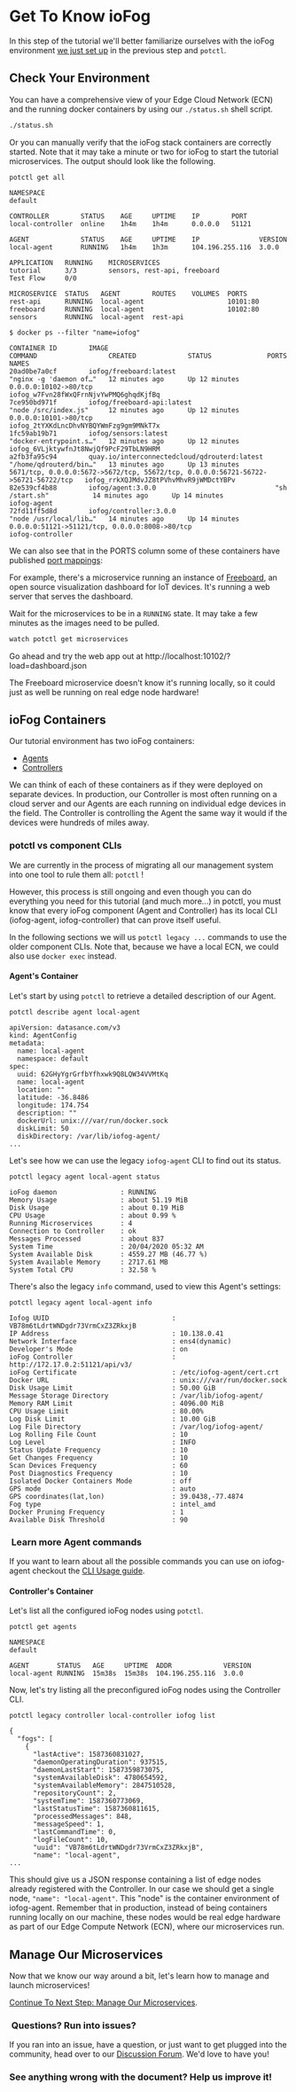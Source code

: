# Get To Know ioFog

In this step of the tutorial we'll better familiarize ourselves with the ioFog environment [we just set up](../tutorial/introduction) in the previous step and `potctl`.

## Check Your Environment

You can have a comprehensive view of your Edge Cloud Network (ECN) and the running docker containers by using our `./status.sh` shell script.

```bash
./status.sh
```

Or you can manually verify that the ioFog stack containers are correctly started. Note that it may take a minute or two for ioFog to start the tutorial microservices. The output should look like the following.

```console
potctl get all

NAMESPACE
default

CONTROLLER	      STATUS    AGE     UPTIME    IP        PORT
local-controller  online    1h4m    1h4m      0.0.0.0   51121

AGENT             STATUS    AGE     UPTIME    IP               VERSION
local-agent       RUNNING   1h4m    1h3m      104.196.255.116  3.0.0

APPLICATION   RUNNING    MICROSERVICES
tutorial      3/3        sensors, rest-api, freeboard
Test Flow     0/0

MICROSERVICE  STATUS   AGENT        ROUTES    VOLUMES  PORTS
rest-api      RUNNING  local-agent                     10101:80
freeboard     RUNNING  local-agent                     10102:80
sensors       RUNNING  local-agent  rest-api
```

```console
$ docker ps --filter "name=iofog"

CONTAINER ID        IMAGE                                          COMMAND                  CREATED             STATUS              PORTS                                                                               NAMES
20ad0be7a0cf        iofog/freeboard:latest                         "nginx -g 'daemon of…"   12 minutes ago      Up 12 minutes       0.0.0.0:10102->80/tcp                                                               iofog_w7Fvn28fWxQFrnNjvYwPMQ6ghqdKjfBq
7ce950bd971f        iofog/freeboard-api:latest                     "node /src/index.js"     12 minutes ago      Up 12 minutes       0.0.0.0:10101->80/tcp                                                               iofog_2tYXKdLncDhvNYBQYWmFzg9gm9MNkT7x
1fc59ab19b71        iofog/sensors:latest                           "docker-entrypoint.s…"   12 minutes ago      Up 12 minutes                                                                                           iofog_6VLjktywfnJt8NwjQf9PcF29TbLN9HRM
a2fb3fa95c94        quay.io/interconnectedcloud/qdrouterd:latest   "/home/qdrouterd/bin…"   13 minutes ago      Up 13 minutes       5671/tcp, 0.0.0.0:5672->5672/tcp, 55672/tcp, 0.0.0.0:56721-56722->56721-56722/tcp   iofog_rrkXQJMdvJZ8tPVhvMhvR9jWMDctYBPv
82e539cf4b88        iofog/agent:3.0.0                              "sh /start.sh"           14 minutes ago      Up 14 minutes                                                                                           iofog-agent
72fd11ff5d8d        iofog/controller:3.0.0                         "node /usr/local/lib…"   14 minutes ago      Up 14 minutes       0.0.0.0:51121->51121/tcp, 0.0.0.0:8008->80/tcp                                      iofog-controller
```

We can also see that in the PORTS column some of these containers have published [port mappings](https://docs.docker.com/config/containers/container-networking/):

For example, there's a microservice running an instance of [Freeboard](https://github.com/Freeboard/freeboard), an open source visualization dashboard for IoT devices. It's running a web server that serves the dashboard.

Wait for the microservices to be in a `RUNNING` state. It may take a few minutes as the images need to be pulled.

```bash
watch potctl get microservices
```

Go ahead and try the web app out at http://localhost:10102/?load=dashboard.json

The Freeboard microservice doesn't know it's running locally, so it could just as well be running on real edge node hardware!

## ioFog Containers

Our tutorial environment has two ioFog containers:

- [Agents](../reference-agent/overview)
- [Controllers](../reference-controller/overview)

We can think of each of these containers as if they were deployed on separate devices. In production, our Controller is most often running on a cloud server and our Agents are each running on individual edge devices in the field. The Controller is controlling the Agent the same way it would if the devices were hundreds of miles away.

### potctl vs component CLIs

We are currently in the process of migrating all our management system into one tool to rule them all: `potctl` !

However, this process is still ongoing and even though you can do everything you need for this tutorial (and much more...) in potctl, you must know that every ioFog component (Agent and Controller) has its local CLI (iofog-agent, iofog-controller) that can prove itself useful.

In the following sections we will us `potctl legacy ...` commands to use the older component CLIs. Note that, because we have a local ECN, we could also use `docker exec` instead.

#### Agent's Container

Let's start by using `potctl` to retrieve a detailed description of our Agent.

```console
potctl describe agent local-agent

apiVersion: datasance.com/v3
kind: AgentConfig
metadata:
  name: local-agent
  namespace: default
spec:
  uuid: 62GHyYgrGrfbYfhxwk9Q8LQW34VVMtKq
  name: local-agent
  location: ""
  latitude: -36.8486
  longitude: 174.754
  description: ""
  dockerUrl: unix:///var/run/docker.sock
  diskLimit: 50
  diskDirectory: /var/lib/iofog-agent/
...
```

Let's see how we can use the legacy `iofog-agent` CLI to find out its status.

```console
potctl legacy agent local-agent status

ioFog daemon                : RUNNING
Memory Usage                : about 51.19 MiB
Disk Usage                  : about 0.19 MiB
CPU Usage                   : about 0.99 %
Running Microservices       : 4
Connection to Controller    : ok
Messages Processed          : about 837
System Time                 : 20/04/2020 05:32 AM
System Available Disk       : 4559.27 MB (46.77 %)
System Available Memory     : 2717.61 MB
System Total CPU            : 32.58 %
```

There's also the legacy `info` command, used to view this Agent's settings:

```console
potctl legacy agent local-agent info

Iofog UUID                               : VB78m6tLdrtWNDgdr73VrmCxZ3ZRkxjB
IP Address                               : 10.138.0.41
Network Interface                        : ens4(dynamic)
Developer's Mode                         : on
ioFog Controller                         : http://172.17.0.2:51121/api/v3/
ioFog Certificate                        : /etc/iofog-agent/cert.crt
Docker URL                               : unix:///var/run/docker.sock
Disk Usage Limit                         : 50.00 GiB
Message Storage Directory                : /var/lib/iofog-agent/
Memory RAM Limit                         : 4096.00 MiB
CPU Usage Limit                          : 80.00%
Log Disk Limit                           : 10.00 GiB
Log File Directory                       : /var/log/iofog-agent/
Log Rolling File Count                   : 10
Log Level                                : INFO
Status Update Frequency                  : 10
Get Changes Frequency                    : 10
Scan Devices Frequency                   : 60
Post Diagnostics Frequency               : 10
Isolated Docker Containers Mode          : off
GPS mode                                 : auto
GPS coordinates(lat,lon)                 : 39.0438,-77.4874
Fog type                                 : intel_amd
Docker Pruning Frequency                 : 1
Available Disk Threshold                 : 90

```

<aside class="notifications note">
  <h3><img src="/static/images/icos/ico-note.svg" alt=""/> Learn more Agent commands</h3>
  <p>If you want to learn about all the possible commands you can use on iofog-agent checkout the <a href="../reference-agent/cli-usage">CLI Usage guide</a>.</p>
</aside>

#### Controller's Container

Let's list all the configured ioFog nodes using `potctl`.

```console
potctl get agents

NAMESPACE
default

AGENT       STATUS   AGE     UPTIME  ADDR             VERSION
local-agent	RUNNING  15m38s  15m38s  104.196.255.116  3.0.0
```

Now, let's try listing all the preconfigured ioFog nodes using the Controller CLI.

```console
potctl legacy controller local-controller iofog list

{
  "fogs": [
    {
      "lastActive": 1587360831027,
      "daemonOperatingDuration": 937515,
      "daemonLastStart": 1587359873075,
      "systemAvailableDisk": 4780654592,
      "systemAvailableMemory": 2847510528,
      "repositoryCount": 2,
      "systemTime": 1587360773069,
      "lastStatusTime": 1587360811615,
      "processedMessages": 848,
      "messageSpeed": 1,
      "lastCommandTime": 0,
      "logFileCount": 10,
      "uuid": "VB78m6tLdrtWNDgdr73VrmCxZ3ZRkxjB",
      "name": "local-agent",
...
```

This should give us a JSON response containing a list of edge nodes already registered with the Controller. In our case we should get a single node, `"name": "local-agent"`. This "node" is the container environment of iofog-agent. Remember that in production, instead of being containers running locally on our machine, these nodes would be real edge hardware as part of our Edge Compute Network (ECN), where our microservices run.

## Manage Our Microservices

Now that we know our way around a bit, let's learn how to manage and launch microservices!

[Continue To Next Step: Manage Our Microservices](../tutorial/manage-our-microservices).

<aside class="notifications note">
  <h3><img src="/static/images/icos/ico-note.svg" alt=""/> Questions? Run into issues?</h3>
  <p>If you ran into an issue, have a question, or just want to get plugged into the community, head over to our <a href="https://discuss.iofog.org/">Discussion Forum</a>. We'd love to have you!</p>
</aside>

<aside class="notifications contribute">
  <h3><img src="/static/images/icos/ico-github.svg" alt=""/>See anything wrong with the document? Help us improve it!</h3>
  <a href="https://github.com/eclipse-iofog/iofog.org/edit/develop/content/docs/3.0/tutorial/get-to-know-iofog.md"
    target="_blank">
    
  </a>
</aside>
